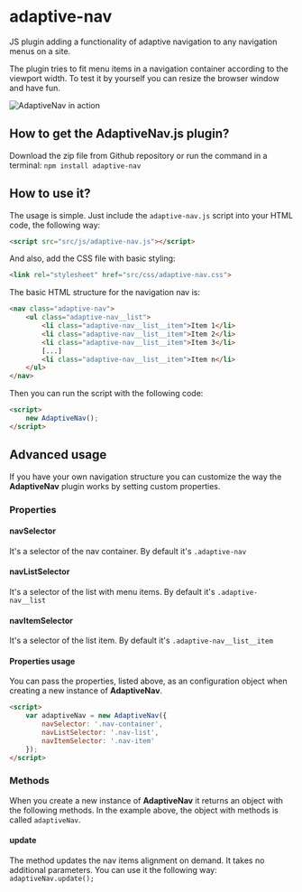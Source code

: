 # adaptive-nav
JS plugin adding a functionality of adaptive navigation to any navigation menus on a site.

The plugin tries to fit menu items in a navigation container according to the viewport width.
To test it by yourself you can resize the browser window and have fun.

![AdaptiveNav in action](https://dl.dropboxusercontent.com/u/55990510/adaptive-nav.gif)

## How to get the AdaptiveNav.js plugin?

Download the zip file from Github repository or run the command in a terminal: `npm install adaptive-nav`

## How to use it?

The usage is simple. Just include the `adaptive-nav.js` script into your HTML code, the following way:


```html
<script src="src/js/adaptive-nav.js"></script>
```

And also, add the CSS file with basic styling:

```html
<link rel="stylesheet" href="src/css/adaptive-nav.css">
```

The basic HTML structure for the navigation nav is:

```html
<nav class="adaptive-nav">
    <ul class="adaptive-nav__list">
        <li class="adaptive-nav__list__item">Item 1</li>
        <li class="adaptive-nav__list__item">Item 2</li>
        <li class="adaptive-nav__list__item">Item 3</li>
        [...]
        <li class="adaptive-nav__list__item">Item n</li>
    </ul>
</nav>
```

Then you can run the script with the following code:

```html
<script>
    new AdaptiveNav();
</script>
```

## Advanced usage

If you have your own navigation structure you can customize the way the **AdaptiveNav** plugin works by setting custom properties.

### Properties

#### navSelector
It's a selector of the nav container. By default it's `.adaptive-nav`

#### navListSelector
It's a selector of the list with menu items. By default it's `.adaptive-nav__list`

#### navItemSelector
It's a selector of the list item. By default it's `.adaptive-nav__list__item`

#### Properties usage
You can pass the properties, listed above, as an configuration object when creating a new instance of **AdaptiveNav**.

```html
<script>
    var adaptiveNav = new AdaptiveNav({
        navSelector: '.nav-container',
        navListSelector: '.nav-list',
        navItemSelector: '.nav-item'
    });
</script>
```

### Methods
When you create a new instance of **AdaptiveNav** it returns an object with the following methods. In the example above, the object with methods is called `adaptiveNav`.

#### update
The method updates the nav items alignment on demand.
It takes no additional parameters.
You can use it the following way: `adaptiveNav.update();`